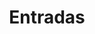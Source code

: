 ---
metaTitle: Entradas | Repro Disseny
metaDescription: Entradas personalizadas con calidad profesional en Cataluña.
keywords:
- entradas
searchTerms:
- entradas
image: /img/productos/mockupProduct.webp
galleryImages: []
alt: alt descripció de la foto
slug: entradas
category: eventos
sku: 01-EVEN-0012
price: 0
brand: Reprodisseny
inStock: true
formFields: []
ratingValue: 0
reviewCount: 0
schemaType: Product
type: producto
title: Entradas
description: descripción genérica de mi producto para probar
priceCurrency: EUR
schema:
  '@type': Product
  name: Entradas
  description: descripción genérica de mi producto para probar
  image: https://reprodisseny.com/img/productos/mockupProduct.webp
  sku: 01-EVEN-0012
  brand:
    '@type': Organization
    name: Repro Disseny
  offers:
    '@type': Offer
    price: 0
    priceCurrency: EUR
    availability: https://schema.org/InStock
nav: Entradas
faqs: []
---